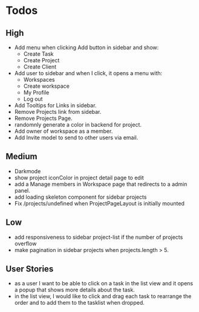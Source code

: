 # Todos

## High

- Add menu when clicking Add button in sidebar and show:
  - Create Task
  - Create Project
  - Create Client
- Add user to sidebar and when I click, it opens a menu with:
  - Workspaces
  - Create workspace
  - My Profile
  - Log out
- Add Tooltips for Links in sidebar.
- Remove Projects link from sidebar.
- Remove Projects Page.
- randomnly generate a color in backend for project.
- Add owner of workspace as a member.
- Add Invite model to send to other users via email.

## Medium

- Darkmode
- show project iconColor in project detail page to edit
- add a Manage members in Workspace page that redirects to a admin panel.
- add loading skeleton component for sidebar projects
- Fix /projects/undefined when ProjectPageLayout is initially mounted

## Low

- add responsiveness to sidebar project-list if the number of projects overflow
- make pagination in sidebar projects when projects.length > 5.

## User Stories

- as a user I want to be able to click on a task in the list view and it opens a popup that shows more details about the task.
- in the list view, I would like to click and drag each task to rearrange the order and to add them to the tasklist when dropped.
